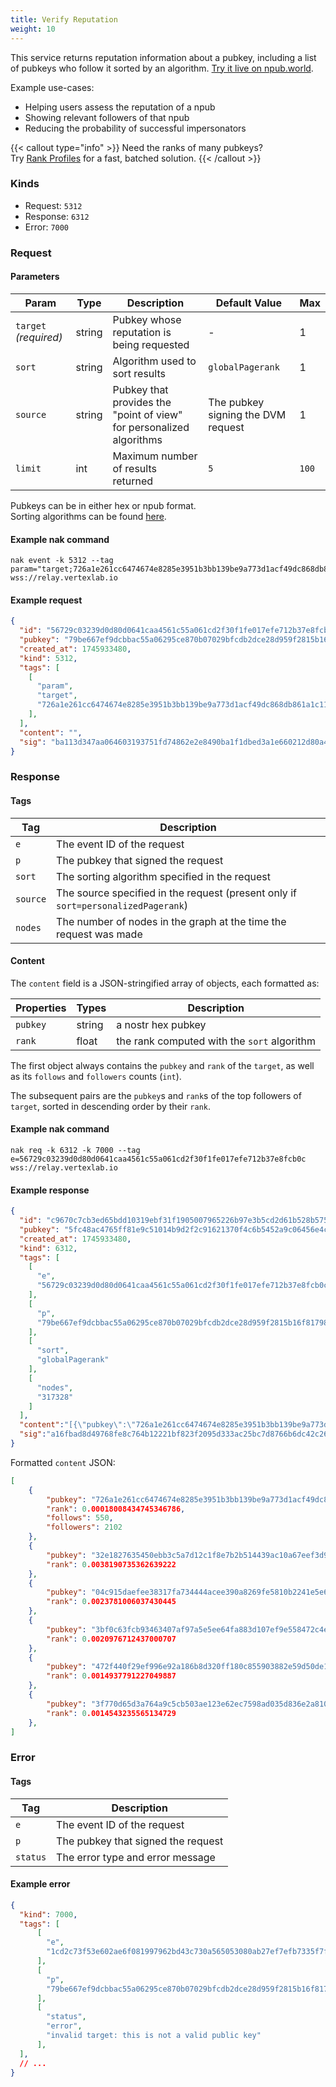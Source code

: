 ```yaml
---
title: Verify Reputation
weight: 10
---
```


This service returns reputation information about a pubkey, including a list of pubkeys who follow it sorted by an algorithm. [Try it live on npub.world](https://npub.world/npub1kpt95rv4q3mcz8e4lamwtxq7men6jprf49l7asfac9lnv2gda0lqdknhmz).

Example use-cases:

  - Helping users assess the reputation of a npub
  - Showing relevant followers of that npub
  - Reducing the probability of successful impersonators

{{< callout type="info" >}}
Need the ranks of many pubkeys?  
Try [Rank Profiles](/docs/services/rank-profiles) for a fast, batched solution.
{{< /callout >}}

### Kinds

 - Request: `5312`
 - Response: `6312`
 - Error: `7000`

### Request

#### Parameters

| Param | Type | Description | Default Value | Max |
|-----|-----|-----|-----| ----- |
| `target` _(required)_  | string| Pubkey whose reputation is being requested | - | 1 |
| `sort`| string | Algorithm used to sort results | `globalPagerank` | 1 |
| `source` | string | Pubkey that provides the "point of view" for personalized algorithms | The pubkey signing the DVM request | 1 |
| `limit` | int | Maximum number of results returned | `5` | `100` |

Pubkeys can be in either hex or npub format.  
Sorting algorithms can be found [here](/docs/algos).

#### Example nak command
```
nak event -k 5312 --tag param="target;726a1e261cc6474674e8285e3951b3bb139be9a773d1acf49dc868db861a1c11" wss://relay.vertexlab.io
```

#### Example request

```json
{
  "id": "56729c03239d0d80d0641caa4561c55a061cd2f30f1fe017efe712b37e8fcb0c",
  "pubkey": "79be667ef9dcbbac55a06295ce870b07029bfcdb2dce28d959f2815b16f81798",
  "created_at": 1745933480,
  "kind": 5312,
  "tags": [
    [
      "param",
      "target",
      "726a1e261cc6474674e8285e3951b3bb139be9a773d1acf49dc868db861a1c11"
    ],
  ],
  "content": "",
  "sig": "ba113d347aa064603193751fd74862e2e8490ba1f1dbed3a1e660212d80a4adcbed0983e3c5f0363d814311c9713db701e72379f1c3c2579a045fc817d8a4112"
}
```

### Response

#### Tags

| Tag     | Description                                                                 |
|---------|-----------------------------------------------------------------------------|
| `e`     | The event ID of the request                                                 |
| `p`     | The pubkey that signed the request                                          |
| `sort`  | The sorting algorithm specified in the request                              |
| `source`| The source specified in the request (present only if `sort=personalizedPagerank`) |
| `nodes` | The number of nodes in the graph at the time the request was made           |

#### Content

The `content` field is a JSON-stringified array of objects, each formatted as:

| Properties | Types | Description |
|-----|-----|-----|
| `pubkey` | string | a nostr hex pubkey|
| `rank` | float | the rank computed with the `sort` algorithm|


The first object always contains the `pubkey` and `rank` of the `target`, as well as its `follows` and `followers` counts (`int`).

The subsequent pairs are the `pubkey`s and `rank`s of the top followers of `target`, sorted in descending order by their `rank`.

#### Example nak command
```
nak req -k 6312 -k 7000 --tag e=56729c03239d0d80d0641caa4561c55a061cd2f30f1fe017efe712b37e8fcb0c wss://relay.vertexlab.io
```

#### Example response

```json
{
  "id": "c9670c7cb3ed65bdd10319ebf31f1905007965226b97e3b5cd2d61b528b575af",
  "pubkey": "5fc48ac4765ff81e9c51014b9d2f2c91621370f4c6b5452a9c06456e4cccaeb4",
  "created_at": 1745933480,
  "kind": 6312,
  "tags": [
    [
      "e",
      "56729c03239d0d80d0641caa4561c55a061cd2f30f1fe017efe712b37e8fcb0c"
    ],
    [
      "p",
      "79be667ef9dcbbac55a06295ce870b07029bfcdb2dce28d959f2815b16f81798"
    ],
    [
      "sort",
      "globalPagerank"
    ],
    [
      "nodes",
      "317328"
    ]
  ],
  "content":"[{\"pubkey\":\"726a1e261cc6474674e8285e3951b3bb139be9a773d1acf49dc868db861a1c11\",\"rank\":0.00018008434745346786,\"follows\":550,\"followers\":2102},{\"pubkey\":\"32e1827635450ebb3c5a7d12c1f8e7b2b514439ac10a67eef3d9fd9c5c68e245\",\"rank\":0.0038190735362639222},{\"pubkey\":\"04c915daefee38317fa734444acee390a8269fe5810b2241e5e6dd343dfbecc9\",\"rank\":0.0023781006037430445},{\"pubkey\":\"3bf0c63fcb93463407af97a5e5ee64fa883d107ef9e558472c4eb9aaaefa459d\",\"rank\":0.0020976712437000707},{\"pubkey\":\"472f440f29ef996e92a186b8d320ff180c855903882e59d50de1b8bd5669301e\",\"rank\":0.0014937791227049887},{\"pubkey\":\"3f770d65d3a764a9c5cb503ae123e62ec7598ad035d836e2a810f3877a745b24\",\"rank\":0.0014543235565134729}]",
  "sig":"a16fbad8d49768fe8c764b12221bf823f2095d333ac25bc7d8766b6dc42c26f3ce5e365843ca9fbb36eb38fc2b277b4e33ce683610c199f23f7b90c462577f91"
}
```

Formatted `content` JSON:

```json
[
  	{
		"pubkey": "726a1e261cc6474674e8285e3951b3bb139be9a773d1acf49dc868db861a1c11",
		"rank": 0.00018008434745346786,
        "follows": 550,
        "followers": 2102
	},
	{
		"pubkey": "32e1827635450ebb3c5a7d12c1f8e7b2b514439ac10a67eef3d9fd9c5c68e245",
		"rank": 0.0038190735362639222
	},
	{
		"pubkey": "04c915daefee38317fa734444acee390a8269fe5810b2241e5e6dd343dfbecc9",
		"rank": 0.0023781006037430445
	},
	{
		"pubkey": "3bf0c63fcb93463407af97a5e5ee64fa883d107ef9e558472c4eb9aaaefa459d",
		"rank": 0.0020976712437000707
	},
	{
		"pubkey": "472f440f29ef996e92a186b8d320ff180c855903882e59d50de1b8bd5669301e",
		"rank": 0.0014937791227049887
	},
	{
		"pubkey": "3f770d65d3a764a9c5cb503ae123e62ec7598ad035d836e2a810f3877a745b24",
		"rank": 0.0014543235565134729
	},
]
```

### Error

#### Tags

| Tag     | Description                                                                 |
|---------|-----------------------------------------------------------------------------|
| `e`     | The event ID of the request                                                 |
| `p`     | The pubkey that signed the request                                          |
| `status`| The error type and error message                              |

#### Example error

```json
{
  "kind": 7000,
  "tags": [
      [
        "e",
        "1cd2c73f53e602ae6f081997962bd43c730a565053080ab27ef7efb7335f7f49"
      ],
      [
        "p",
        "79be667ef9dcbbac55a06295ce870b07029bfcdb2dce28d959f2815b16f81798"
      ],
      [
        "status",
        "error",
        "invalid target: this is not a valid public key"
      ],
  ],
  // ...
}
```
